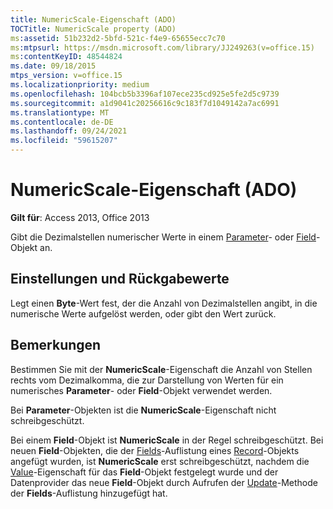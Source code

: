 ```yaml
---
title: NumericScale-Eigenschaft (ADO)
TOCTitle: NumericScale property (ADO)
ms:assetid: 51b232d2-5bfd-521c-f4e9-65655ecc7c70
ms:mtpsurl: https://msdn.microsoft.com/library/JJ249263(v=office.15)
ms:contentKeyID: 48544824
ms.date: 09/18/2015
mtps_version: v=office.15
ms.localizationpriority: medium
ms.openlocfilehash: 104bcb5b3396af107ece235cd925e5fe2d5c9739
ms.sourcegitcommit: a1d9041c20256616c9c183f7d1049142a7ac6991
ms.translationtype: MT
ms.contentlocale: de-DE
ms.lasthandoff: 09/24/2021
ms.locfileid: "59615207"
---
```

# <a name="numericscale-property-ado"></a>NumericScale-Eigenschaft (ADO)


**Gilt für**: Access 2013, Office 2013

Gibt die Dezimalstellen numerischer Werte in einem [Parameter](parameter-object-ado.md)- oder [Field](field-object-ado.md)-Objekt an.

## <a name="settings-and-return-values"></a>Einstellungen und Rückgabewerte

Legt einen **Byte**-Wert fest, der die Anzahl von Dezimalstellen angibt, in die numerische Werte aufgelöst werden, oder gibt den Wert zurück.

## <a name="remarks"></a>Bemerkungen

Bestimmen Sie mit der **NumericScale**-Eigenschaft die Anzahl von Stellen rechts vom Dezimalkomma, die zur Darstellung von Werten für ein numerisches **Parameter**- oder **Field**-Objekt verwendet werden.

Bei **Parameter**-Objekten ist die **NumericScale**-Eigenschaft nicht schreibgeschützt.

Bei einem **Field**-Objekt ist **NumericScale** in der Regel schreibgeschützt. Bei neuen **Field**-Objekten, die der [Fields](fields-collection-ado.md)-Auflistung eines [Record](record-object-ado.md)-Objekts angefügt wurden, ist **NumericScale** erst schreibgeschützt, nachdem die [Value](value-property-ado.md)-Eigenschaft für das **Field**-Objekt festgelegt wurde und der Datenprovider das neue **Field**-Objekt durch Aufrufen der [Update](update-method-ado.md)-Methode der **Fields**-Auflistung hinzugefügt hat.


